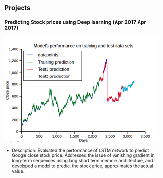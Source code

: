 ## Projects
### **Predicting Stock prices using Deep learning (Apr 2017 Apr 2017)**
![Stock price](Images/Capstone.png)
- Description:
Evaluated the performance of LSTM network to predict Google close stock price. Addressed the issue of vanishing gradient in long-term sequences using long short term memory architecture, and developed a model to predict the stock price, approximates the actual value.
